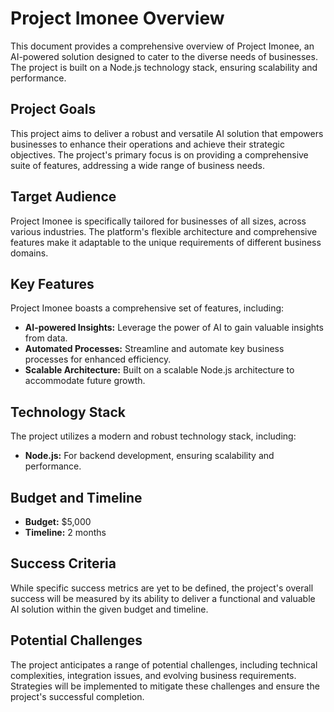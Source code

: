 # Project Imonee Overview

This document provides a comprehensive overview of Project Imonee, an AI-powered solution designed to cater to the diverse needs of businesses.  The project is built on a Node.js technology stack, ensuring scalability and performance.

## Project Goals

This project aims to deliver a robust and versatile AI solution that empowers businesses to enhance their operations and achieve their strategic objectives.  The project's primary focus is on providing a comprehensive suite of features, addressing a wide range of business needs.

## Target Audience

Project Imonee is specifically tailored for businesses of all sizes, across various industries.  The platform's flexible architecture and comprehensive features make it adaptable to the unique requirements of different business domains.

## Key Features

Project Imonee boasts a comprehensive set of features, including:

* **AI-powered Insights:** Leverage the power of AI to gain valuable insights from data.
* **Automated Processes:** Streamline and automate key business processes for enhanced efficiency.
* **Scalable Architecture:** Built on a scalable Node.js architecture to accommodate future growth.

## Technology Stack

The project utilizes a modern and robust technology stack, including:

* **Node.js:**  For backend development, ensuring scalability and performance.

## Budget and Timeline

* **Budget:** $5,000
* **Timeline:** 2 months

## Success Criteria

While specific success metrics are yet to be defined, the project's overall success will be measured by its ability to deliver a functional and valuable AI solution within the given budget and timeline.

## Potential Challenges

The project anticipates a range of potential challenges, including technical complexities, integration issues, and evolving business requirements.  Strategies will be implemented to mitigate these challenges and ensure the project's successful completion.